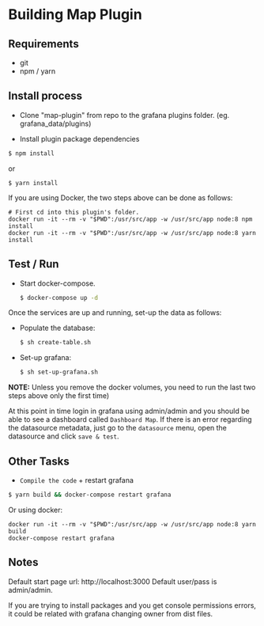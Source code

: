 # Building Map Plugin

## Requirements
- git
- npm / yarn

## Install process

- Clone "map-plugin" from repo to the grafana plugins folder. (eg. grafana_data/plugins)

- Install plugin package dependencies

```sh
$ npm install
```
or
```
$ yarn install
```

If you are using Docker, the two steps above can be done as follows:
```
# First cd into this plugin's folder.
docker run -it --rm -v "$PWD":/usr/src/app -w /usr/src/app node:8 npm install
docker run -it --rm -v "$PWD":/usr/src/app -w /usr/src/app node:8 yarn install
```

## Test / Run

- Start docker-compose.

    ```sh
    $ docker-compose up -d
    ```

Once the services are up and running, set-up the data as follows:

- Populate the database:

    ```sh
    $ sh create-table.sh
    ```

- Set-up grafana:

    ```sh
    $ sh set-up-grafana.sh
    ```

**NOTE:** Unless you remove the docker volumes, you need to run the last two
steps above only the first time)

At this point in time login in grafana using admin/admin and you should be
able to see a dashboard called `Dashboard Map`. If there is an error regarding
the datasource metadata, just go to the `datasource` menu, open the datasource
and click `save & test`.

## Other Tasks

- `Compile the code` + restart grafana
```sh
$ yarn build && docker-compose restart grafana
```

Or using docker:
```
docker run -it --rm -v "$PWD":/usr/src/app -w /usr/src/app node:8 yarn build
docker-compose restart grafana
```

## Notes

Default start page url: http://localhost:3000
Default user/pass is admin/admin.

If you are trying to install packages and you get console permissions errors, it could be related with grafana changing owner from dist files.
